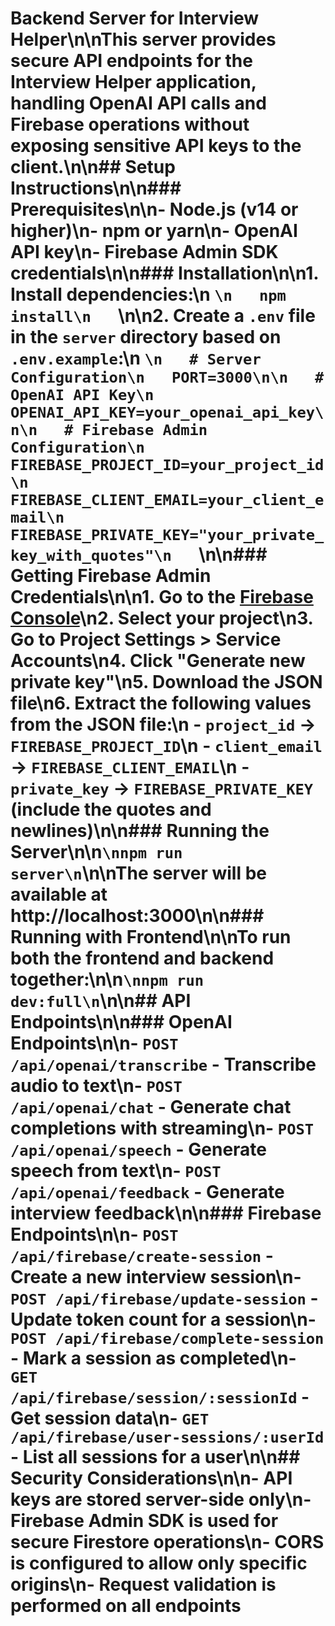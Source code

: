 # Backend Server for Interview Helper\n\nThis server provides secure API endpoints for the Interview Helper application, handling OpenAI API calls and Firebase operations without exposing sensitive API keys to the client.\n\n## Setup Instructions\n\n### Prerequisites\n\n- Node.js (v14 or higher)\n- npm or yarn\n- OpenAI API key\n- Firebase Admin SDK credentials\n\n### Installation\n\n1. Install dependencies:\n   ```\n   npm install\n   ```\n\n2. Create a `.env` file in the `server` directory based on `.env.example`:\n   ```\n   # Server Configuration\n   PORT=3000\n\n   # OpenAI API Key\n   OPENAI_API_KEY=your_openai_api_key\n\n   # Firebase Admin Configuration\n   FIREBASE_PROJECT_ID=your_project_id\n   FIREBASE_CLIENT_EMAIL=your_client_email\n   FIREBASE_PRIVATE_KEY="your_private_key_with_quotes"\n   ```\n\n### Getting Firebase Admin Credentials\n\n1. Go to the [Firebase Console](https://console.firebase.google.com/)\n2. Select your project\n3. Go to Project Settings > Service Accounts\n4. Click "Generate new private key"\n5. Download the JSON file\n6. Extract the following values from the JSON file:\n   - `project_id` → `FIREBASE_PROJECT_ID`\n   - `client_email` → `FIREBASE_CLIENT_EMAIL`\n   - `private_key` → `FIREBASE_PRIVATE_KEY` (include the quotes and newlines)\n\n### Running the Server\n\n```\nnpm run server\n```\n\nThe server will be available at http://localhost:3000\n\n### Running with Frontend\n\nTo run both the frontend and backend together:\n\n```\nnpm run dev:full\n```\n\n## API Endpoints\n\n### OpenAI Endpoints\n\n- `POST /api/openai/transcribe` - Transcribe audio to text\n- `POST /api/openai/chat` - Generate chat completions with streaming\n- `POST /api/openai/speech` - Generate speech from text\n- `POST /api/openai/feedback` - Generate interview feedback\n\n### Firebase Endpoints\n\n- `POST /api/firebase/create-session` - Create a new interview session\n- `POST /api/firebase/update-session` - Update token count for a session\n- `POST /api/firebase/complete-session` - Mark a session as completed\n- `GET /api/firebase/session/:sessionId` - Get session data\n- `GET /api/firebase/user-sessions/:userId` - List all sessions for a user\n\n## Security Considerations\n\n- API keys are stored server-side only\n- Firebase Admin SDK is used for secure Firestore operations\n- CORS is configured to allow only specific origins\n- Request validation is performed on all endpoints
